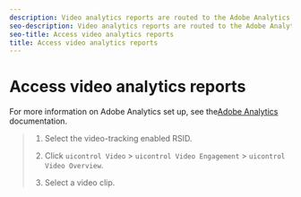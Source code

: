 ```yaml
---
description: Video analytics reports are routed to the Adobe Analytics reporting platforms.
seo-description: Video analytics reports are routed to the Adobe Analytics reporting platforms.
seo-title: Access video analytics reports
title: Access video analytics reports
---
```


# Access video analytics reports

For more information on Adobe Analytics set up, see the[Adobe Analytics](http://microsite.omniture.com/t2/help/en_US/reference/) documentation.
>1. Select the video-tracking enabled RSID.
>   
>1. Click `uicontrol Video` &gt; `uicontrol Video Engagement` &gt; `uicontrol Video Overview`.
>   
>1. Select a video clip.
>   
>   
